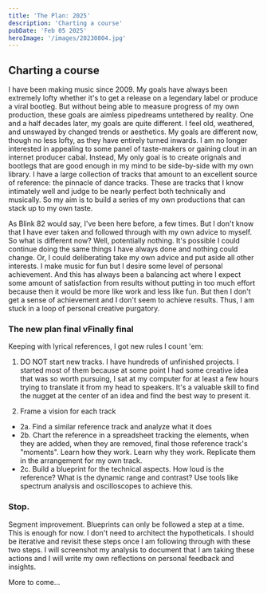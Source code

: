 ```yaml
---
title: 'The Plan: 2025'
description: 'Charting a course'
pubDate: 'Feb 05 2025'
heroImage: '/images/20230804.jpg'
---
```


## Charting a course

I have been making music since 2009. My goals have always been extremely lofty whether it's to get a release on a legendary label or produce a viral bootleg. But without being able to measure progress of my own production, these goals are aimless pipedreams untethered by reality. One and a half decades later, my goals are quite different. I feel old, weathered, and unswayed by changed trends or aesthetics. My goals are different now, though no less lofty, as they have entirely turned inwards. I am no longer interested in appealing to some panel of taste-makers or gaining clout in an internet producer cabal. Instead, My only goal is to create orignals and bootlegs that are good enough in my mind to be side-by-side with my own library. I have a large collection of tracks that amount to an excellent source of reference: the pinnacle of dance tracks. These are tracks that I know intimately well and judge to be nearly perfect both technically and musically. So my aim is to build a series of my own productions that can stack up to my own taste.

As Blink 82 would say, I've been here before, a few times. But I don't know that I have ever taken and followed through with my own advice to myself. So what is different now? Well, potentially nothing. It's possible I could continue doing the same things I have always done and nothing could change. Or, I could deliberating take my own advice and put aside all other interests. I make music for fun but I desire some level of personal achievement. And this has always been a balancing act where I expect some amount of satisfaction from results without putting in too much effort because then it would be more like work and less like fun. But then I don't get a sense of achievement and I don't seem to achieve results. Thus, I am stuck in a loop of personal creative purgatory.

### The new plan final vFinally final

Keeping with lyrical references, I got new rules I count 'em:

1. DO NOT start new tracks. I have hundreds of unfinished projects. I started most of them because at some point I had some creative idea that was so worth pursuing, I sat at my computer for at least a few hours trying to translate it from my head to speakers. It's a valuable skill to find the nugget at the center of an idea and find the best way to present it.

2. Frame a vision for each track
 - 2a. Find a similar reference track and analyze what it does
 - 2b. Chart the reference in a spreadsheet tracking the elements, when they are added, when they are removed, final those reference track's "moments". Learn how they work. Learn why they work. Replicate them in the arrangement for my own track.
 - 2c. Build a blueprint for the technical aspects. How loud  is the reference? What is the dynamic range and contrast? Use tools like spectrum analysis and oscilloscopes to achieve this.

### Stop.

Segment improvement. Blueprints can only be followed a step at a time. This is enough for now. I don't need to architect the hypotheticals. I should be iterative and revisit these steps once I am following through with these two steps. I will screenshot my analysis to document that I am taking these actions and I will write my own reflections on personal feedback and insights.


More to come...

